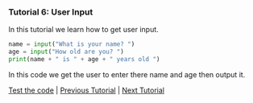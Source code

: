 ### Tutorial 6:  User Input

In this tutorial we learn how to get user input.

```python
name = input("What is your name? ")
age = input("How old are you? ")
print(name + " is " + age + " years old ")
```
In this code we get the user to enter there name and age then output it.

[Test the code](https://onlinegdb.com) | [Previous Tutorial](tutorial5) | [Next Tutorial](tutorial7)
